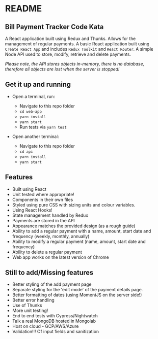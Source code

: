 # README #

## Bill Payment Tracker Code Kata ##

A React application built using Redux and Thunks. Allows for the management of regular payments.
A basic React application built using `Create React App` and includes `Redux Toolkit` and `React Router`.
A simple Node API used to store, modify, retrieve and delete payments.

_Please note, the API stores objects in-memory, there is no database, therefore all objects are lost when the server is stopped!_

## Get it up and running ##

- Open a terminal, run:
    - Navigate to this repo folder
    - `cd web-app`
    - `yarn install`
    - `yarn start`
    - Run tests via `yarn test`

- Open another terminal:
    - Navigate to this repo folder
    - `cd api`
    - `yarn install`
    - `yarn start`

## Features ##

- Built using React
- Unit tested where appropriate!
- Components in their own files
- Styled using pure CSS with sizing units and colour variables.
- Using React Hooks!
- State management handled by Redux
- Payments are stored in the API
- Appearance matches the provided design (as a rough guide)
- Ability to add a regular payment with a name, amount, start date and frequency (weekly, monthly, annually)
- Ability to modify a regular payment (name, amount, start date and frequency)
- Ability to delete a regular payment
- Web app works on the latest version of Chrome

## Still to add/Missing features ##

- Better styling of the add payment page
- Separate styling for the 'edit mode' of the payment details page.
- Better formatting of dates (using MomentJS on the server side!)
- Better error handling
- Use of Thunks
- More unit testing!
- End to end tests with Cypress/Nightwatch
- Talk a real MongoDB hosted in Mongolab
- Host on cloud - GCP/AWS/Azure
- Validation!!! Of input fields and sanitization
